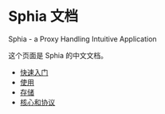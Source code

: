 # Sphia 文档

Sphia - a Proxy Handling Intuitive Application

这个页面是 Sphia 的中文文档。

- [快速入门](zh/quick_start.md)
- [使用](zh/usage.md)
- [存储](zh/storage.md)
- [核心和协议](zh/cores_and_protocols.md)